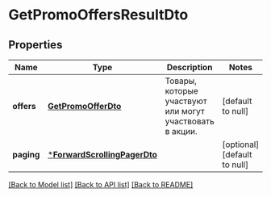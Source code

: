 # GetPromoOffersResultDto

## Properties
Name | Type | Description | Notes
------------ | ------------- | ------------- | -------------
**offers** | [**GetPromoOfferDto**](GetPromoOfferDTO.md) | Товары, которые участвуют или могут участвовать в акции. | [default to null]
**paging** | [***ForwardScrollingPagerDto**](ForwardScrollingPagerDTO.md) |  | [optional] [default to null]

[[Back to Model list]](../README.md#documentation-for-models) [[Back to API list]](../README.md#documentation-for-api-endpoints) [[Back to README]](../README.md)


